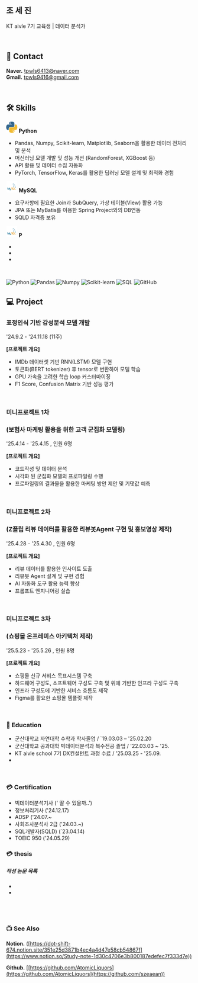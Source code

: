 ## 조 세 진

KT aivle 7기 교육생 | 데이터 분석가
<!--모델 : https://roseline.oopy.io/resume-->


&nbsp;  


## 📧 Contact
**Naver.** tpwls6413@naver.com        
**Gmail.** tpwls9416@gmail.com   

&nbsp;

## 🛠️ Skills  
<img src="./python_icon.png" width="30px" height="30px"/> **Python** &nbsp; 
- Pandas, Numpy, Scikit-learn, Matplotlib, Seaborn을 활용한 데이터 전처리 및 분석  
- 머신러닝 모델 개발 및 성능 개선 (RandomForest, XGBoost 등)  
- API 활용 및 데이터 수집 자동화
- PyTorch, TensorFlow, Keras를 활용한 딥러닝 모델 설계 및 최적화 경험
&nbsp;  

<img src="./mysql_icon.png" width="30px" height="30px"/> **MySQL** &nbsp; 
- 요구사항에 필요한 Join과 SubQuery, 가상 테이블(View) 활용 가능 
- JPA 또는 MyBatis를 이용한 Spring Project와의 DB연동 
- SQLD 자격증 보유
&nbsp; 

<img src="./mysql_icon.png" width="30px" height="30px"/> **P** 

- 
- 
- 
&nbsp;


![Python](https://img.shields.io/badge/Python-3776AB?style=for-the-badge&logo=python&logoColor=white)
![Pandas](https://img.shields.io/badge/Pandas-150458?style=for-the-badge&logo=pandas&logoColor=white)
![Numpy](https://img.shields.io/badge/Numpy-013243?style=for-the-badge&logo=numpy&logoColor=white)
![Scikit-learn](https://img.shields.io/badge/Scikit--learn-F7931E?style=for-the-badge&logo=scikitlearn&logoColor=white)
![SQL](https://img.shields.io/badge/SQL-4479A1?style=for-the-badge&logo=mysql&logoColor=white)
![GitHub](https://img.shields.io/badge/GitHub-181717?style=for-the-badge&logo=github&logoColor=white)
&nbsp;  




## 💻 Project

### 표정인식 기반 감성분석 모델 개발
'24.9.2 - '24.11.18 (11주)

**[프로젝트 개요]**
- IMDb 데이터셋 기반 RNN(LSTM) 모델 구현
- 토큰화(BERT tokenizer) 후 tensor로 변환하여 모델 학습
- GPU 가속을 고려한 학습 loop 커스터마이징
- F1 Score, Confusion Matrix 기반 성능 평가




&nbsp;  

### 미니프로젝트 1차
### (보험사 마케팅 활용을 위한 고객 군집화 모델링)
'25.4.14 - '25.4.15  , 인원 6명  

**[프로젝트 개요]**  
- 코드작성 및 데이터 분석
- 시각화 된 군집화 모델의 프로파일링 수행
- 프로파일링의 결과물을 활용한 마케팅 방안 제안 및 기댓값 예측

&nbsp;  

### 미니프로젝트 2차
### (Z플립 리뷰 데이터를 활용한 리뷰봇Agent 구현 및 홍보영상 제작)
'25.4.28 - '25.4.30  , 인원 6명  

**[프로젝트 개요]**  
- 리뷰 데이터를 활용한 인사이트 도출 
- 리뷰봇 Agent 설계 및 구현 경험
- AI 자동화 도구 활용 능력 향상
- 프롬프트 엔지니어링 실습

&nbsp;  

### 미니프로젝트 3차
### (쇼핑몰 온프레미스 아키텍처 제작)
'25.5.23 - '25.5.26  , 인원 8명  

**[프로젝트 개요]**  
- 쇼핑몰 신규 서비스 목표시스템 구축
- 하드웨어 구성도, 소프트웨어 구성도 구축 및 위에 기반한 인프라 구성도 구축
- 인프라 구성도에 기반한 서비스 흐름도 제작
- Figma를 활요한 쇼핑몰 템플릿 제작

&nbsp;  


### 📙 Education
- 군산대학교 자연대학 수학과 학사졸업  / `19.03.03 – '25.02.20
- 군산대학교 공과대학 빅데이터분석과 복수전공 졸업 / '22.03.03 ~ '25.
- KT aivle school 7기 DX컨설턴트 과정 수료  / '25.03.25 - '25.09.
- 

&nbsp;  

### 💳 Certification
- 빅데이터분석기사 (' 딸 수 있을까..')
- 정보처리기사 ('24.12.17)
- ADSP ('24.07.~
- 사회조사분석사 2급 ('24.03.~)
- SQL개발자(SQLD) (`23.04.14)
- TOEIC 950 ('24.05.29)



### 💳 thesis
##### 작성 논문 목록
- 
- 

&nbsp;  
---


### 📺 See Also

**Notion.** ([https://dot-shift-674.notion.site/351e25d3871b4ec4a4d47e58cb54867f](https://www.notion.so/Study-note-1d30c4706e3b800187edefec7f333d7e))

**Github.**  [[https://github.com/AtomicLiquors](https://github.com/AtomicLiquors](https://github.com/szeaean))
